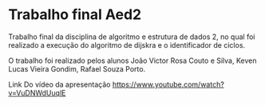 # Trabalho final Aed2
Trabalho final da disciplina de algoritmo e estrutura de dados 2, no  qual foi realizado a execução do algoritmo de dijskra e o identificador de ciclos.

O trabalho foi realizado pelos alunos  João Victor Rosa Couto e Silva, Keven Lucas Vieira Gondim, Rafael Souza Porto.

Link Do vídeo da apresentação https://www.youtube.com/watch?v=VuDNWdUuqlE
